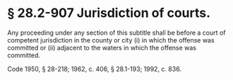 # § 28.2-907 Jurisdiction of courts.

<p>Any proceeding under any section of this subtitle shall be before a court of competent jurisdiction in the county or city (i) in which the offense was committed or (ii) adjacent to the waters in which the offense was committed.</p><p>Code 1950, § 28-218; 1962, c. 406, § 28.1-193; 1992, c. 836.</p>